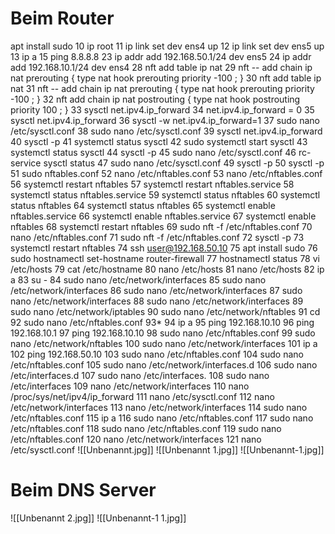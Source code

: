 # Beim Router
apt install sudo
   10  ip root
   11  ip link set dev ens4 up
   12  ip link set dev ens5 up
   13  ip a
   15  ping 8.8.8.8
   23  ip addr add 192.168.50.1/24 dev ens5
   24  ip addr add 192.168.10.1/24 dev ens4
   28  nft add table ip nat
   29  nft -- add chain ip nat prerouting { type nat hook prerouting priority -100 \; }
   30  nft add table ip nat
   31  nft -- add chain ip nat prerouting { type nat hook prerouting priority -100 \; }
   32  nft add chain ip nat postrouting { type nat hook postrouting priority 100 \; }
   33  sysctl net.ipv4.ip_forward
   34  net.ipv4.ip_forward = 0
   35  sysctl net.ipv4.ip_forward
   36  sysctl -w net.ipv4.ip_forward=1
   37  sudo nano /etc/sysctl.conf
   38  sudo nano /etc/sysctl.conf
   39  sysctl net.ipv4.ip_forward
   40  sysctl -p
   41  systemctl status sysctl
   42  sudo systemctl start sysctl
   43  systemctl status sysctl
   44  sysctl -p
   45  sudo nano /etc/sysctl.conf
   46  rc-service sysctl status
   47  sudo nano /etc/sysctl.conf
   49  sysctl -p
   50  sysctl -p
   51  sudo nftables.conf
   52  nano /etc/nftables.conf
   53  nano /etc/nftables.conf
   56  systemctl restart nftables
   57  systemctl restart nftables.service
   58  systemctl status nftables.service
   59  systemctl status nftables
   60  systemctl status nftables
   64  systemctl status nftables
   65  systemctl enable nftables.service
   66  systemctl enable nftables.service
   67  systemctl enable nftables
   68  systemctl restart nftables
   69  sudo nft -f /etc/nftables.conf
   70  nano /etc/nftables.conf
   71  sudo nft -f /etc/nftables.conf
   72  sysctl -p
   73  systemctl restart nftables
   74  ssh user@192.168.50.10
   75  apt install sudo
   76  sudo hostnamectl set-hostname router-firewall
   77  hostnamectl status
   78  vi /etc/hosts
   79  cat /etc/hostname
   80  nano /etc/hosts
   81  nano /etc/hosts
   82  ip a
   83  su -
   84  sudo nano /etc/network/interfaces
   85  sudo nano /etc/network/interfaces
   86  sudo nano /etc/network/interfaces
   87  sudo nano /etc/network/interfaces
   88  sudo nano /etc/network/interfaces
   89  sudo nano /etc/network/iptables
   90  sudo nano /etc/network/nftables
   91  cd
   92  sudo nano /etc/nftables.conf
   93*
   94  ip a
   95  ping 192.168.10.10
   96  ping 192.168.10.1
   97  ping 192.168.10.10
   98  sudo nano /etc/nftables.conf
   99  sudo nano /etc/network/nftables
  100  sudo nano /etc/network/interfaces
  101  ip a
  102  ping 192.168.50.10
  103  sudo nano /etc/nftables.conf
  104  sudo nano /etc/nftables.conf
  105  sudo nano /etc/network/interfaces.d
  106  sudo nano /etc/interfaces.d
  107  sudo nano /etc/interfaces.
  108  sudo nano /etc/interfaces
  109  nano /etc/network/interfaces
  110  nano /proc/sys/net/ipv4/ip_forward
  111  nano /etc/sysctl.conf
  112  nano /etc/network/interfaces
  113  nano /etc/network/interfaces
  114  sudo nano /etc/nftables.conf
  115  ip a
  116  sudo nano /etc/nftables.conf
  117  sudo nano /etc/nftables.conf
  118  sudo nano /etc/nftables.conf
  119  sudo nano /etc/nftables.conf
  120  nano /etc/network/interfaces
  121  nano /etc/sysctl.conf
![[Unbenannt.jpg]]
![[Unbenannt 1.jpg]]
![[Unbenannt-1.jpg]]


# Beim DNS Server 
![[Unbenannt 2.jpg]]
![[Unbenannt-1 1.jpg]]
